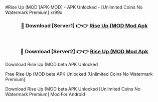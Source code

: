 #Rise Up (MOD [APK-MOD] - APK Unlocked - [Unlimited Coins No Watermark Premium] xr99x



<div align="center">

<h3>🔴 Download [Server1] 👉👉 <a href="https://momento.my/?title=Rise_Up_(MOD">Rise Up (MOD Mod Apk</a></h3><br>

<h3>🔴 Download [Server2] 👉👉 <a href="https://momento.my/?title=Rise_Up_(MOD">Rise Up (MOD Mod Apk</a></h3>
</div>



Download Rise Up (MOD beta APK Unlocked

Free Rise Up (MOD beta APK Unlocked [Unlimited Coins No Watermark Premium]

Download Rise Up (MOD beta APK Unlocked [Unlimited Coins No Watermark Premium] Mod For Android
